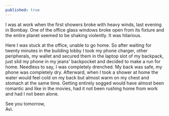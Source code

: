 ```yaml
---
published: true
---
```

I was at work when the first showers broke with heavy winds, last evening in Bombay. One of the office glass windows broke open from its fixture and the entire planet seemed to be shaking violently. It was hilarious. 

Here I was stuck at the office, unable to go home. So after waiting for twenty minutes in the building lobby I took my phone charger, other peripherals, my wallet and secured them in the laptop slot of my backpack, just slid my phone in my jeans' backpocket and decided to make a run for home. Needless to say, I was completely drenched. My back was safe, my phone was completely dry. Afterward, when I took a shower at home the water would feel cold on my back but almost warm on my chest and stomach at the same time. Getting entirely sogged would have almost been romantic and like in the movies, had it not been rushing home from work and had I not been alone. 

See you tomorrow,  
Avi.
